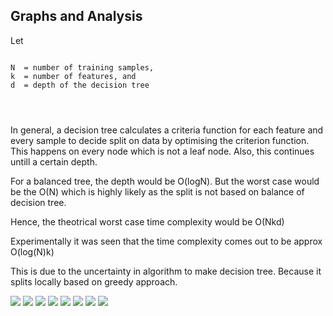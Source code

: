 ## Graphs and Analysis

Let  

<pre>
<code>
N  = number of training samples,  
k  = number of features, and  
d  = depth of the decision tree
</pre>
</code>

In general, a decision tree calculates a criteria function for each feature and every sample to decide split on data by optimising the criterion function. This happens on every node which is not a leaf node. Also, this continues untill a certain depth. 

For a balanced tree, the depth would be O(logN). But the worst case would be the O(N) which is highly likely as the split is not based on balance of decision tree. 

Hence, the theotrical worst case time complexity would be O(Nkd)

Experimentally it was seen that the time complexity comes out to be approx O(log(N)k)

This is due to the uncertainty in algorithm to make decision tree. Because it splits locally based on greedy approach.

![](./figures/riro_f.png)
![](./figures/riro_p.png)
![](./figures/rido_f.png)
![](./figures/rido_p.png)
![](./figures/diro_f.png)
![](./figures/diro_p.png)
![](./figures/dido_f.png)
![](./figures/dido_p.png)